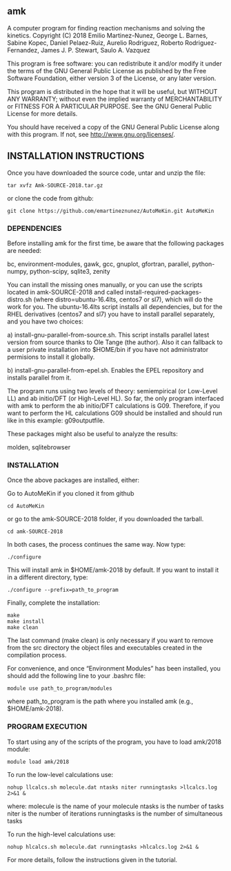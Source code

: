 ## amk

A computer program for finding reaction mechanisms and solving the 
kinetics.
Copyright (C) 2018  Emilio Martinez-Nunez, George L. Barnes, Sabine Kopec, 
Daniel Pelaez-Ruiz, Aurelio Rodriguez, Roberto Rodriguez-Fernandez, 
James J. P. Stewart, Saulo A. Vazquez

This program is free software: you can redistribute it and/or modify
it under the terms of the GNU General Public License as published by
the Free Software Foundation, either version 3 of the License, or
any later version.

This program is distributed in the hope that it will be useful,
but WITHOUT ANY WARRANTY; without even the implied warranty of
MERCHANTABILITY or FITNESS FOR A PARTICULAR PURPOSE.  See the
GNU General Public License for more details.

You should have received a copy of the GNU General Public License
along with this program.  If not, see <http://www.gnu.org/licenses/>.

## INSTALLATION INSTRUCTIONS

Once you have downloaded the source code, untar and unzip the file:

	tar xvfz Amk-SOURCE-2018.tar.gz

or clone the code from github:

	git clone https://github.com/emartineznunez/AutoMeKin.git AutoMeKin

### DEPENDENCIES

Before installing amk for the first time, be aware that the following packages are needed:

bc, environment-modules, gawk, gcc, gnuplot, gfortran, parallel, python-numpy, python-scipy, sqlite3, zenity

You can install the missing ones manually, or you can use the scripts located in amk-SOURCE-2018 and called 
install-required-packages-distro.sh (where distro=ubuntu-16.4lts, centos7 or sl7), which will do the work for you.
The ubuntu-16.4lts script installs all dependencies, but for the RHEL derivatives (centos7 and sl7) you have 
to install parallel separately, and you have two choices:

a) install-gnu-parallel-from-source.sh. This script installs parallel latest version from source thanks 
to Ole Tange (the author). Also it can fallback to a user private installation into $HOME/bin 
if you have not administrator permisions to install it globally.

b) install-gnu-parallel-from-epel.sh. Enables the EPEL repository and installs parallel from it.

The program runs using two levels of theory: semiempirical (or Low-Level LL) and ab initio/DFT (or High-Level HL). 
So far, the only program interfaced with amk to perform the ab initio/DFT calculations is G09. Therefore, 
if you want to perform the HL calculations G09 should be installed and should run like in this example: g09<inputfile>outputfile.

These packages might also be useful to analyze the results:

molden, sqlitebrowser

### INSTALLATION

Once the above packages are installed, either:

Go to AutoMeKin if you cloned it from github

```
cd AutoMeKin
```

or go to the amk-SOURCE-2018 folder, if you downloaded the tarball.

```
cd amk-SOURCE-2018
```

In both cases, the process continues the same way. Now type:

```
./configure
```

This will install amk in $HOME/amk-2018 by default. If you want to install it in a different directory, type:

```
./configure --prefix=path_to_program
```

Finally, complete the installation:

```
make
make install
make clean
```

The last command (make clean) is only necessary if you want to remove from the src directory the object files 
and executables created in the compilation process.

For convenience, and once “Environment Modules” has been installed, you should add the following line to your .bashrc file:

```
module use path_to_program/modules
```

where path_to_program is the path where you installed amk (e.g., $HOME/amk-2018).

### PROGRAM EXECUTION

To start using any of the scripts of the program, you have to load amk/2018 module:

```
module load amk/2018
```

To run the low-level calculations use:

```
nohup llcalcs.sh molecule.dat ntasks niter runningtasks >llcalcs.log 2>&1 &
```

where:
molecule is the name of your molecule
ntasks is the number of tasks
niter is the number of iterations
runningtasks is the number of simultaneous tasks

To run the high-level calculations use:

```
nohup hlcalcs.sh molecule.dat runningtasks >hlcalcs.log 2>&1 &
```

For more details, follow the instructions given in the tutorial.
